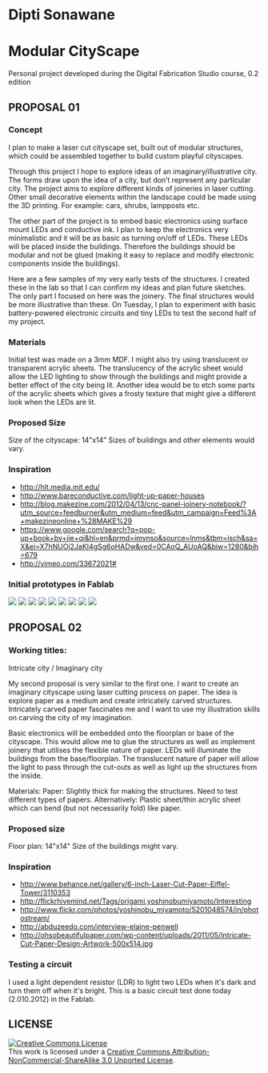 # Dipti Sonawane
# Modular CityScape

Personal project developed during the Digital Fabrication Studio course, 0.2 edition

## PROPOSAL 01
### Concept
I plan to make a laser cut cityscape set, built out of modular structures, which could be assembled together to build custom playful cityscapes.

Through this project I hope to explore ideas of an imaginary/illustrative city. The forms draw upon the idea of a city, but don’t represent any particular city. The project aims to explore different kinds of joineries in laser cutting. Other small decorative elements within the landscape could be made using the 3D printing. For example: cars, shrubs, lampposts etc. 

The other part of the project is to embed basic electronics using surface mount LEDs and conductive ink. I plan to keep the electronics very minimalistic and it will be as basic as turning on/off of LEDs. These LEDs will be placed inside the buildings. Therefore the buildings should be modular and not be glued (making it easy to replace and modify electronic components inside the buildings).

Here are a few samples of my very early tests of the structures. I created these in the lab so that I can confirm my ideas and plan future sketches. The only part I focused on here was the joinery. The final structures would be more illustrative than these. On Tuesday, I plan to experiment with basic battery-powered electronic circuits and tiny LEDs to test the second half of my project.

### Materials
Initial test was made on a 3mm MDF. I might also try using translucent or transparent acrylic sheets. The translucency of the acrylic sheet would allow the LED lighting to show through the buildings and might provide a better effect of the city being lit. Another idea would be to etch some parts of the acrylic sheets which gives a frosty texture that might give a different look when the LEDs are lit.

### Proposed Size 
Size of the cityscape: 14”x14”
Sizes of buildings and other elements would vary.

### Inspiration
* http://hlt.media.mit.edu/
* http://www.bareconductive.com/light-up-paper-houses
* http://blog.makezine.com/2012/04/13/cnc-panel-joinery-notebook/?utm_source=feedburner&utm_medium=feed&utm_campaign=Feed%3A+makezineonline+%28MAKE%29
* https://www.google.com/search?q=pop-up+book+by+jie+qi&hl=en&prmd=imvnso&source=lnms&tbm=isch&sa=X&ei=X7hNUOj2JaKI4gSg6oHADw&ved=0CAoQ_AUoAQ&biw=1280&bih=679
* http://vimeo.com/33672021#

### Initial prototypes in Fablab
<img src="https://github.com/DigitalFabricationStudio/Project_0.2/raw/master/dipti.sonawane/prototype-selected/IMG_8422.JPG">
<img src="https://github.com/DigitalFabricationStudio/Project_0.2/raw/master/dipti.sonawane/prototype-selected/IMG_8430.JPG">
<img src="https://github.com/DigitalFabricationStudio/Project_0.2/raw/master/dipti.sonawane/prototype-selected/IMG_8433.JPG">
<img src="https://github.com/DigitalFabricationStudio/Project_0.2/raw/master/dipti.sonawane/prototype-selected/IMG_8436.JPG">
<img src="https://github.com/DigitalFabricationStudio/Project_0.2/raw/master/dipti.sonawane/prototype-selected/IMG_8451.JPG">
<img src="https://github.com/DigitalFabricationStudio/Project_0.2/raw/master/dipti.sonawane/prototype-selected/IMG_8455.JPG">
<img src="https://github.com/DigitalFabricationStudio/Project_0.2/raw/master/dipti.sonawane/prototype-selected/IMG_8459.JPG">
<img src="https://github.com/DigitalFabricationStudio/Project_0.2/raw/master/dipti.sonawane/prototype-selected/IMG_8463.JPG">
<img src="https://github.com/DigitalFabricationStudio/Project_0.2/raw/master/dipti.sonawane/prototype-selected/IMG_8476.JPG">


## PROPOSAL 02
### Working titles:
Intricate city / Imaginary city

My second proposal is very similar to the first one. I want to create an imaginary cityscape using laser cutting process on paper. The idea is explore paper as a medium and create intricately carved structures. Intricately carved paper fascinates me and I want to use my illustration skills on carving the city of my imagination. 

Basic electronics will be embedded onto the floorplan or base of the cityscape. This would allow me to glue the structures as well as implement joinery that utilises the flexible nature of paper. LEDs will illuminate the buildings from the base/floorplan. The translucent nature of paper will allow the light to pass through the cut-outs as well as light up the structures from the inside. 

Materials:
Paper: Slightly thick for making the structures. Need to test different types of papers.
Alternatively: Plastic sheet/thin acrylic sheet which can bend (but not necessarily fold) like paper.

### Proposed size 
Floor plan: 14"x14"
Size of the buildings might vary.

### Inspiration
* http://www.behance.net/gallery/6-inch-Laser-Cut-Paper-Eiffel-Tower/3110353
* http://flickrhivemind.net/Tags/origami,yoshinobumiyamoto/Interesting
* http://www.flickr.com/photos/yoshinobu_miyamoto/5201048574/in/photostream/
* http://abduzeedo.com/interview-elaine-penwell
* http://ohsobeautifulpaper.com/wp-content/uploads/2011/05/Intricate-Cut-Paper-Design-Artwork-500x514.jpg

### Testing a circuit
I used a light dependent resistor (LDR) to light two LEDs when it's dark and turn them off when it's bright. This is a basic circuit test done today (2.010.2012) in the Fablab.


## LICENSE
<a rel="license" href="http://creativecommons.org/licenses/by-nc-sa/3.0/deed.en_US"><img alt="Creative Commons License" style="border-width:0" src="http://i.creativecommons.org/l/by-nc-sa/3.0/88x31.png" /></a><br />This work is licensed under a <a rel="license" href="http://creativecommons.org/licenses/by-nc-sa/3.0/deed.en_US">Creative Commons Attribution-NonCommercial-ShareAlike 3.0 Unported License</a>.